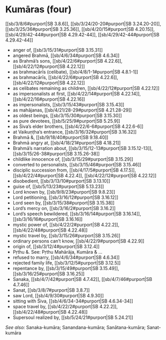 # Kumāras (four)

[[sb/3/8/6#purport|SB 3.8.6]], [[sb/3/24/20-20#purport|SB 3.24.20-20]], [[sb/3/25/36#purport|SB 3.25.36]], [[sb/4/20/15#purport|SB 4.20.15]], [[sb/4/29/42-44#purport|SB 4.29.42-44]], [[sb/4/29/42-44#purport|SB 4.29.42-44]]

* anger of, [[sb/3/15/31#purport|SB 3.15.31]]
* angered Brahmā, [[sb/4/6/34#purport|SB 4.6.34]]
* as Brahmā’s sons, [[sb/4/22/6#purport|SB 4.22.6]], [[sb/4/22/12#purport|SB 4.22.12]]
* as brahmacārīs (celibate), [[sb/4/8/1-1#purport|SB 4.8.1-1]]
* as brahmacārīs, [[sb/4/22/6#purport|SB 4.22.6]], [[sb/4/22/12#purport|SB 4.22.12]]
* as celibates remaining as children, [[sb/4/22/12#purport|SB 4.22.12]]
* as impersonalists at first, [[sb/4/22/14#purport|SB 4.22.14]], [[sb/4/22/16#purport|SB 4.22.16]]
* as impersonalists, [[sb/3/15/43#purport|SB 3.15.43]]
* as mahājanas, [[sb/4/21/28-29#purport|SB 4.21.28-29]]
* as oldest beings, [[sb/3/15/30#purport|SB 3.15.30]]
* as pure devotees, [[sb/5/25/9#purport|SB 5.25.9]]
* as Śiva’s elder brothers, [[sb/4/22/6-6#purport|SB 4.22.6-6]]
* at Vaikuṇṭha’s entrance, [[sb/3/16/32#purport|SB 3.16.32]]
* Brahmā &, [[sb/9/18/40#purport|SB 9.18.40]]
* Brahmā angry at, [[sb/4/18/21#purport|SB 4.18.21]]
* Brahmā’s narration about, [[sb/3/15/12-13#purport|SB 3.15.12-13]], [[sb/3/15/26-38#purport|SB 3.15.26-38]]
* childlike innocence of, [[sb/3/15/29#purport|SB 3.15.29]]
* converted to personalists, [[sb/3/15/46#purport|SB 3.15.46]]
* disciplic succession from, [[sb/4/17/5#purport|SB 4.17.5]], [[sb/4/22/4#purport|SB 4.22.4]], [[sb/4/22/12#purport|SB 4.22.12]]
* disobedient, [[sb/3/13/10#purport|SB 3.13.10]]
* guise of, [[sb/5/13/23#purport|SB 5.13.23]]
* Lord known by, [[sb/9/8/23#purport|SB 9.8.23]]
* Lord petitioning, [[sb/3/16/12#purport|SB 3.16.12]]
* Lord seen by, [[sb/3/15/38#purport|SB 3.15.38]]
* Lord’s mercy on, [[sb/3/16/2#purport|SB 3.16.2]]
* Lord’s speech bewildered, [[sb/3/16/14#purport|SB 3.16.14]], [[sb/3/16/16#purport|SB 3.16.16]]
* mystic power of, [[sb/4/22/2#purport|SB 4.22.2]], [[sb/4/22/48#purport|SB 4.22.48]]
* mystic travel by, [[sb/3/15/26#purport|SB 3.15.26]]
* ordinary persons can’t know, [[sb/4/22/9#purport|SB 4.22.9]]
* origin of, [[sb/3/12/4#purport|SB 3.12.4]]
* Pṛthu &. See: Pṛthu Mahārāja, Kumāra & ...
* refused to marry, [[sb/4/6/34#purport|SB 4.6.34]]
* rejected family life, [[sb/3/12/5#purport|SB 3.12.5]]
* repentance by, [[sb/3/15/49#purport|SB 3.15.49]], [[sb/3/16/25#purport|SB 3.16.25]]
* Sanaka, [[sb/4/7/42#purport|SB 4.7.42]], [[sb/4/7/46#purport|SB 4.7.46]]
* Sanat, [[sb/3/8/7#purport|SB 3.8.7]]
* saw Lord, [[sb/4/9/30#purport|SB 4.9.30]]
* sitting with Śiva, [[sb/4/6/34-34#purport|SB 4.6.34-34]]
* space travel by, [[sb/4/22/2#purport|SB 4.22.2]], [[sb/4/22/48#purport|SB 4.22.48]]
* Supersoul realized by, [[sb/5/24/21#purport|SB 5.24.21]]

*See also:* Sanaka-kumāra; Sanandana-kumāra; Sanātana-kumāra; Sanat-kumāra
